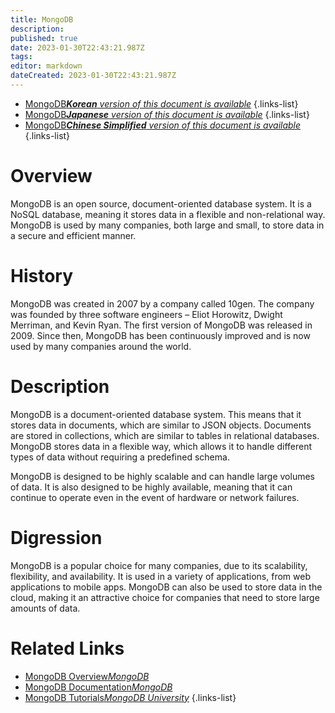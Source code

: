 ```yaml
---
title: MongoDB
description: 
published: true
date: 2023-01-30T22:43:21.987Z
tags: 
editor: markdown
dateCreated: 2023-01-30T22:43:21.987Z
---
```


- [MongoDB***Korean** version of this document is available*](/ko/Knowledge-base/Dictionary/mongodb)
{.links-list}
- [MongoDB***Japanese** version of this document is available*](/ja/Knowledge-base/Dictionary/mongodb)
{.links-list}
- [MongoDB***Chinese Simplified** version of this document is available*](/zh/Knowledge-base/Dictionary/mongodb)
{.links-list}


# Overview
MongoDB is an open source, document-oriented database system. It is a NoSQL database, meaning it stores data in a flexible and non-relational way. MongoDB is used by many companies, both large and small, to store data in a secure and efficient manner.

# History
MongoDB was created in 2007 by a company called 10gen. The company was founded by three software engineers – Eliot Horowitz, Dwight Merriman, and Kevin Ryan. The first version of MongoDB was released in 2009. Since then, MongoDB has been continuously improved and is now used by many companies around the world.

# Description
MongoDB is a document-oriented database system. This means that it stores data in documents, which are similar to JSON objects. Documents are stored in collections, which are similar to tables in relational databases. MongoDB stores data in a flexible way, which allows it to handle different types of data without requiring a predefined schema.

MongoDB is designed to be highly scalable and can handle large volumes of data. It is also designed to be highly available, meaning that it can continue to operate even in the event of hardware or network failures.

# Digression
MongoDB is a popular choice for many companies, due to its scalability, flexibility, and availability. It is used in a variety of applications, from web applications to mobile apps. MongoDB can also be used to store data in the cloud, making it an attractive choice for companies that need to store large amounts of data.

# Related Links
- [MongoDB Overview*MongoDB*](https://www.mongodb.com/what-is-mongodb)
- [MongoDB Documentation*MongoDB*](https://docs.mongodb.com/)
- [MongoDB Tutorials*MongoDB University*](https://university.mongodb.com/)
{.links-list}